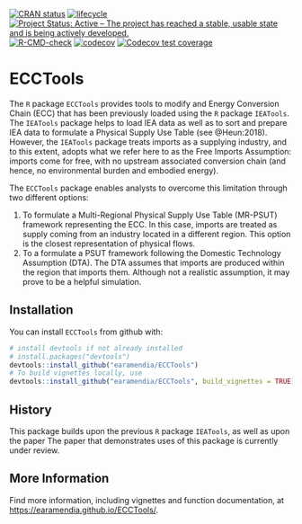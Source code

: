 
<!-- README.md is generated from README.Rmd. Please edit the .Rmd file. -->
<!-- badges: start -->

[![CRAN
status](https://www.r-pkg.org/badges/version/ReboundTools)](https://cran.r-project.org/package=ECCTools)
[![lifecycle](https://img.shields.io/badge/lifecycle-experimental-orange.svg)](https://www.tidyverse.org/lifecycle/#experimental)
[![Project Status: Active – The project has reached a stable, usable
state and is being actively
developed.](https://www.repostatus.org/badges/latest/active.svg)](https://www.repostatus.org/#active)
[![R-CMD-check](https://github.com/earamendia/ECCTools/workflows/R-CMD-check/badge.svg)](https://github.com/earamendia/ECCTools/actions)
[![codecov](https://codecov.io/gh/earamendia/ECCTools/branch/develop/graph/badge.svg?token=IG68VLDYEY)](https://codecov.io/gh/earamendia/ECCTools)
[![Codecov test
coverage](https://codecov.io/gh/earamendia/ECCTools/branch/master/graph/badge.svg)](https://codecov.io/gh/earamendia/ECCTools?branch=master)
<!-- badges: end -->

# ECCTools

The `R` package `ECCTools` provides tools to modify and Energy
Conversion Chain (ECC) that has been previously loaded using the `R`
package `IEATools`. The `IEATools` package helps to load IEA data as
well as to sort and prepare IEA data to formulate a Physical Supply Use
Table (see @Heun:2018). However, the `IEATools` package treats imports
as a supplying industry, and to this extent, adopts what we refer here
to as the Free Imports Assumption: imports come for free, with no
upstream associated conversion chain (and hence, no environmental burden
and embodied energy).

The `ECCTools` package enables analysts to overcome this limitation
through two different options:

1.  To formulate a Multi-Regional Physical Supply Use Table (MR-PSUT)
    framework representing the ECC. In this case, imports are treated as
    supply coming from an industry located in a different region. This
    option is the closest representation of physical flows.
2.  To a formulate a PSUT framework following the Domestic Technology
    Assumption (DTA). The DTA assumes that imports are produced within
    the region that imports them. Although not a realistic assumption,
    it may prove to be a helpful simulation.

## Installation

You can install `ECCTools` from github with:

``` r
# install devtools if not already installed
# install.packages("devtools")
devtools::install_github("earamendia/ECCTools")
# To build vignettes locally, use
devtools::install_github("earamendia/ECCTools", build_vignettes = TRUE)
```

## History

This package builds upon the previous `R` package `IEATools`, as well as
upon the paper The paper that demonstrates uses of this package is
currently under review.

## More Information

Find more information, including vignettes and function documentation,
at <https://earamendia.github.io/ECCTools/>.
